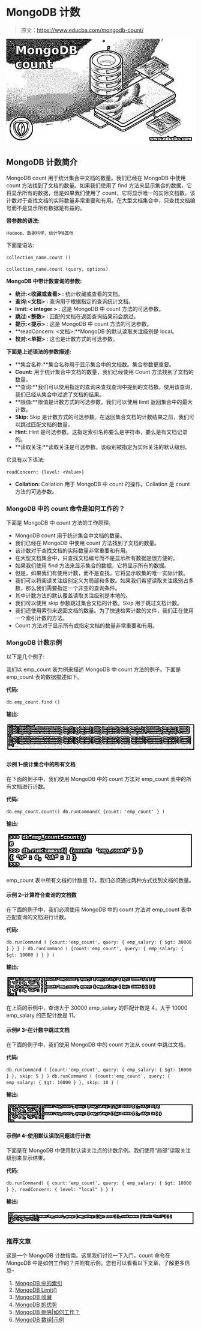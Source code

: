 # MongoDB 计数

> 原文：<https://www.educba.com/mongodb-count/>

![MongoDB count](img/d2f37330329a001c529fe044bba72378.png "MongoDB count")



## MongoDB 计数简介

MongoDB count 用于统计集合中文档的数量。我们已经在 MongoDB 中使用 count 方法找到了文档的数量。如果我们使用了 find 方法来显示集合的数据，它将显示所有的数据，但是如果我们使用了 count，它将显示唯一的实际文档数。该计数对于查找文档的实际数量非常重要和有用。在大型文档集合中，只查找文档编号而不是显示所有数据是有益的。

**带参数的语法:**

<small>Hadoop、数据科学、统计学&其他</small>

下面是语法:

`collection_name.count ()`

`collection_name.count (query, options)`

**MongoDB 中带计数查询的参数:**

*   **统计:<收藏或查看> :** 统计收藏或查看的文档。
*   **查询:<文档> :** 查询用于根据指定的查询统计文档。
*   **limit: < integer > :** 这是 MongoDB 中 count 方法的可选参数。
*   **跳过:<整数> :** 匹配的文档在返回查询结果前会跳过。
*   **提示:<提示> :** 这是 MongoDB 中 count 方法的可选参数。
*   **readConcern: <文档>:**MongoDB 的默认读取关注级别是 local。
*   **校对:<单据> :** 这也是计数方式的可选参数。

**下面是上述语法的参数描述:**

*   **集合名称:**集合名称用于显示集合中的文档数。集合参数更重要。
*   **Count:** 用于统计集合中文档的数量，我们已经使用 Count 方法找到了文档的数量。
*   **查询:**我们可以使用指定的查询来查找查询中提到的文档数。使用该查询，我们已经从集合中过滤了文档的结果。
*   **限值:**限值是计数方式的可选参数。我们可以使用 limit 返回集合中的最大计数。
*   **Skip:** Skip 是计数方式的可选参数。在返回集合文档的计数结果之前，我们可以跳过匹配文档的数量。
*   **Hint:** Hint 是可选参数。这指定索引名称要么是字符串，要么是有文档记录的。
*   **读取关注:**读取关注是可选参数。该级别被指定为实际关注的默认级别。

它具有以下语法:

`readConcern: {level: <Value>}`

*   **Collation:** Collation 用于 MongoDB 中 count 的操作。Collation 是 count 方法的可选参数。

### MongoDB 中的 count 命令是如何工作的？

下面是 MongoDB 中 count 方法的工作原理。

*   MongoDB count 用于统计集合中文档的数量。
*   我们已经在 MongoDB 中使用 count 方法找到了文档的数量。
*   该计数对于查找文档的实际数量非常重要和有用。
*   在大型文档集合中，只查找文档编号而不是显示所有数据是很方便的。
*   如果我们使用 find 方法来显示集合的数据，它将显示所有的数据。
*   但是，如果我们有使用计数，而不是查找，它将显示收集的唯一实际计数。
*   我们可以将阅读关注级别定义为局部和多数。如果我们希望读取关注级别占多数，那么我们需要指定一个非空的查询条件。
*   其中计数方法的默认覆盖读取关注级别是本地的。
*   我们可以使用 skip 参数跳过集合文档的计数。Skip 用于跳过文档计数。
*   我们还使用索引来返回文档的数量。为了快速检索计数的文件，我们正在使用一个索引计数的方法。
*   Count 方法对于显示所有或指定文档的数量非常重要和有用。

### MongoDB 计数示例

以下是几个例子:

我们以 emp_count 表为例来描述 MongoDB 中 count 方法的例子。下面是 emp_count 表的数据描述如下。

**代码:**

`db.emp_count.find ()`

**输出:**

![MongoDB count 1](img/1a9fa331b328c61464f62fbd81f446c9.png "MongoDB count 1")



#### 示例 1–统计集合中的所有文档

在下面的例子中，我们使用 MongoDB 中的 count 方法对 emp_count 表中的所有文档进行计数。

**代码:**

`db.emp_count.count()
db.runCommand( {count: 'emp_count' } )`

**输出:**

![MongoDB count 2](img/51a74f5a33171bb048d52392523024fd.png "MongoDB count 2")



emp_count 表中所有文档的计数是 12。我们必须通过两种方式找到文档的数量。

#### 示例 2–计算符合查询的文档数

在下面的例子中，我们必须使用 MongoDB 中的 count 方法对 emp_count 表中匹配查询的文档进行计数。

**代码:**

`db.runCommand ( {count:'emp_count', query: { emp_salary: { $gt: 30000 } } } )
db.runCommand ( {count:'emp_count', query: { emp_salary: { $gt: 10000 } } } )`

**输出:**

![documents that match query](img/12df477cfb0b402a0c482bd51de0cde5.png "documents that match query")



在上面的示例中，查询大于 30000 emp_salary 的匹配计数是 4，大于 10000 emp_salary 的匹配计数是 11。

#### 示例# 3–在计数中跳过文档

在下面的例子中，我们使用 MongoDB 中的 count 方法从 count 中跳过文档。

**代码:**

`db.runCommand ( {count:'emp_count', query: { emp_salary: { $gt: 10000 } }, skip: 5 } )
db.runCommand ( {count:'emp_count', query: { emp_salary: { $gt: 10000 } }, skip: 10 } )`

**输出:**

![Skip documents](img/1bf7905089c2e17d252936f7b024b010.png "Skip documents")



#### 示例# 4–使用默认读取问题进行计数

下面是在 MongoDB 中使用默认读关注点的计数示例。我们使用“局部”读取关注级别来显示结果。

**代码:**

`db.runCommand( { count:'emp_count', query: { emp_salary: { $gt: 10000 } }, readConcern: { level: "local" } } )`

**输出:**

![default read concern](img/60e7e7265a2446fa09c0d1bfc41c93db.png "default read concern")



### 推荐文章

这是一个 MongoDB 计数指南。这里我们讨论一下入门，count 命令在 MongoDB 中是如何工作的？并附有示例。您也可以看看以下文章，了解更多信息–

1.  [MongoDB 中的索引](https://www.educba.com/indexes-in-mongodb/)
2.  [MongoDB Limit()](https://www.educba.com/mongodb-limit/)
3.  [MongoDB 收藏](https://www.educba.com/mongodb-collection/)
4.  [MongoDB 的优势](https://www.educba.com/advantages-of-mongodb/)
5.  [MongoDB 删除|如何工作？](https://www.educba.com/mongodb-delete/)
6.  [MongoDB 数组|示例](https://www.educba.com/mongodb-array/)





